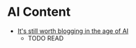 AI Content
==========

* [It's still worth blogging in the age of AI](https://www.gilesthomas.com/2025/02/blogging-in-the-age-of-ai)
    * TODO READ